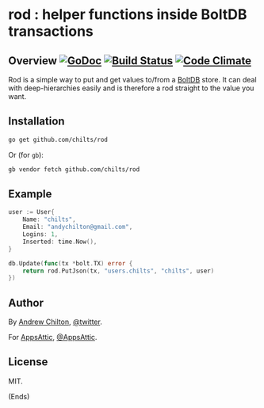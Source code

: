 # rod : helper functions inside BoltDB transactions

## Overview [![GoDoc](https://godoc.org/github.com/chilts/rod?status.svg)](https://godoc.org/github.com/chilts/rod) [![Build Status](https://travis-ci.org/chilts/rod.svg?branch=master)](https://travis-ci.org/chilts/rod) [![Code Climate](https://codeclimate.com/github/chilts/rod/badges/gpa.svg)](https://codeclimate.com/github/chilts/rod)

Rod is a simple way to put and get values to/from a [BoltDB](https://github.com/boltdb/bolt) store. It can deal with
deep-hierarchies easily and is therefore a rod straight to the value you want.

## Installation

```sh
go get github.com/chilts/rod
```

Or (for `gb`):

```sh
gb vendor fetch github.com/chilts/rod
```

## Example ##

```go
user := User{
    Name: "chilts",
    Email: "andychilton@gmail.com",
    Logins: 1,
    Inserted: time.Now(),
}

db.Update(func(tx *bolt.TX) error {
    return rod.PutJson(tx, "users.chilts", "chilts", user)
})

```

## Author ##

By [Andrew Chilton](https://chilts.org/), [@twitter](https://twitter.com/andychilton).

For [AppsAttic](https://appsattic.com/), [@AppsAttic](https://twitter.com/AppsAttic).

## License ##

MIT.

(Ends)

